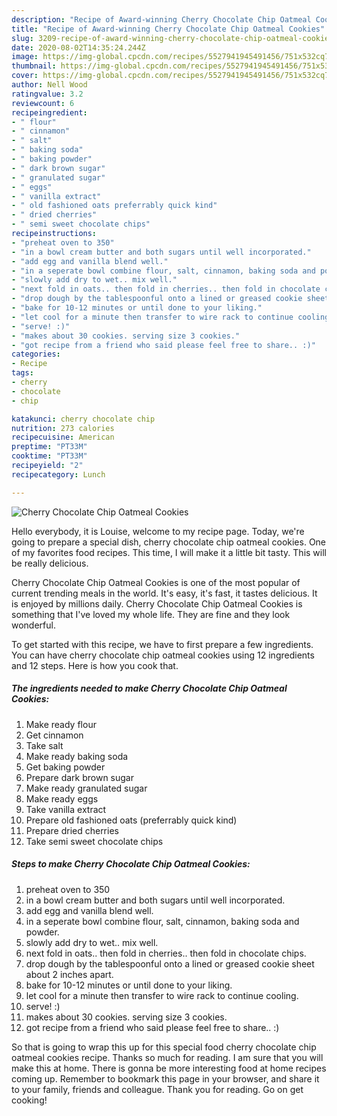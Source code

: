 ```yaml
---
description: "Recipe of Award-winning Cherry Chocolate Chip Oatmeal Cookies"
title: "Recipe of Award-winning Cherry Chocolate Chip Oatmeal Cookies"
slug: 3209-recipe-of-award-winning-cherry-chocolate-chip-oatmeal-cookies
date: 2020-08-02T14:35:24.244Z
image: https://img-global.cpcdn.com/recipes/5527941945491456/751x532cq70/cherry-chocolate-chip-oatmeal-cookies-recipe-main-photo.jpg
thumbnail: https://img-global.cpcdn.com/recipes/5527941945491456/751x532cq70/cherry-chocolate-chip-oatmeal-cookies-recipe-main-photo.jpg
cover: https://img-global.cpcdn.com/recipes/5527941945491456/751x532cq70/cherry-chocolate-chip-oatmeal-cookies-recipe-main-photo.jpg
author: Nell Wood
ratingvalue: 3.2
reviewcount: 6
recipeingredient:
- " flour"
- " cinnamon"
- " salt"
- " baking soda"
- " baking powder"
- " dark brown sugar"
- " granulated sugar"
- " eggs"
- " vanilla extract"
- " old fashioned oats preferrably quick kind"
- " dried cherries"
- " semi sweet chocolate chips"
recipeinstructions:
- "preheat oven to 350"
- "in a bowl cream butter and both sugars until well incorporated."
- "add egg and vanilla blend well."
- "in a seperate bowl combine flour, salt, cinnamon, baking soda and powder."
- "slowly add dry to wet.. mix well."
- "next fold in oats.. then fold in cherries.. then fold in chocolate chips."
- "drop dough by the tablespoonful onto a lined or greased cookie sheet about 2 inches apart."
- "bake for 10-12 minutes or until done to your liking."
- "let cool for a minute then transfer to wire rack to continue cooling."
- "serve! :)"
- "makes about 30 cookies. serving size 3 cookies."
- "got recipe from a friend who said please feel free to share.. :)"
categories:
- Recipe
tags:
- cherry
- chocolate
- chip

katakunci: cherry chocolate chip 
nutrition: 273 calories
recipecuisine: American
preptime: "PT33M"
cooktime: "PT33M"
recipeyield: "2"
recipecategory: Lunch

---
```



![Cherry Chocolate Chip Oatmeal Cookies](https://img-global.cpcdn.com/recipes/5527941945491456/751x532cq70/cherry-chocolate-chip-oatmeal-cookies-recipe-main-photo.jpg)

Hello everybody, it is Louise, welcome to my recipe page. Today, we're going to prepare a special dish, cherry chocolate chip oatmeal cookies. One of my favorites food recipes. This time, I will make it a little bit tasty. This will be really delicious.

Cherry Chocolate Chip Oatmeal Cookies is one of the most popular of current trending meals in the world. It's easy, it's fast, it tastes delicious. It is enjoyed by millions daily. Cherry Chocolate Chip Oatmeal Cookies is something that I've loved my whole life. They are fine and they look wonderful.




To get started with this recipe, we have to first prepare a few ingredients. You can have cherry chocolate chip oatmeal cookies using 12 ingredients and 12 steps. Here is how you cook that.

<!--inarticleads1-->

##### The ingredients needed to make Cherry Chocolate Chip Oatmeal Cookies:

1. Make ready  flour
1. Get  cinnamon
1. Take  salt
1. Make ready  baking soda
1. Get  baking powder
1. Prepare  dark brown sugar
1. Make ready  granulated sugar
1. Make ready  eggs
1. Take  vanilla extract
1. Prepare  old fashioned oats (preferrably quick kind)
1. Prepare  dried cherries
1. Take  semi sweet chocolate chips




<!--inarticleads2-->

##### Steps to make Cherry Chocolate Chip Oatmeal Cookies:

1. preheat oven to 350
1. in a bowl cream butter and both sugars until well incorporated.
1. add egg and vanilla blend well.
1. in a seperate bowl combine flour, salt, cinnamon, baking soda and powder.
1. slowly add dry to wet.. mix well.
1. next fold in oats.. then fold in cherries.. then fold in chocolate chips.
1. drop dough by the tablespoonful onto a lined or greased cookie sheet about 2 inches apart.
1. bake for 10-12 minutes or until done to your liking.
1. let cool for a minute then transfer to wire rack to continue cooling.
1. serve! :)
1. makes about 30 cookies. serving size 3 cookies.
1. got recipe from a friend who said please feel free to share.. :)




So that is going to wrap this up for this special food cherry chocolate chip oatmeal cookies recipe. Thanks so much for reading. I am sure that you will make this at home. There is gonna be more interesting food at home recipes coming up. Remember to bookmark this page in your browser, and share it to your family, friends and colleague. Thank you for reading. Go on get cooking!
